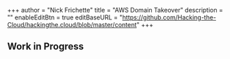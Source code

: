 +++
author = "Nick Frichette"
title = "AWS Domain Takeover"
description = ""
enableEditBtn = true
editBaseURL = "https://github.com/Hacking-the-Cloud/hackingthe.cloud/blob/master/content"
+++
## Work in Progress